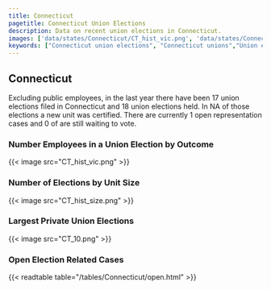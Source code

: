 ```yaml
---
title: Connecticut
pagetitle: Connecticut Union Elections
description: Data on recent union elections in Connecticut.
images: ['data/states/Connecticut/CT_hist_vic.png', 'data/states/Connecticut/CT_hist_size.png', 'data/states/Connecticut/CT_10.png']
keywords: ["Connecticut union elections", "Connecticut unions","Union elections"]
---
```

##  Connecticut

Excluding public employees, in the last year there have been 17 union elections filed in Connecticut and 18 union elections held. In NA of those elections a new unit was certified. There are currently 1 open representation cases and 0 of are still waiting to vote.

### Number Employees in a Union Election by Outcome
{{< image src="CT_hist_vic.png" >}}

### Number of Elections by Unit Size
{{< image src="CT_hist_size.png" >}}

### Largest Private Union Elections
{{< image src="CT_10.png" >}}

### Open Election Related Cases
{{< readtable table="/tables/Connecticut/open.html" >}}

